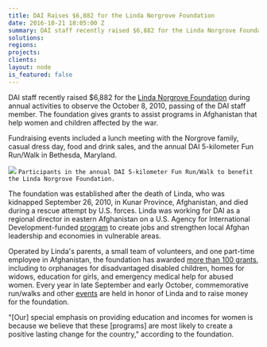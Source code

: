 ```yaml
---
title: DAI Raises $6,882 for the Linda Norgrove Foundation
date: 2016-10-21 18:05:00 Z
summary: DAI staff recently raised $6,882 for the Linda Norgrove Foundation during annual activities to observe the October 8, 2010, passing of the DAI staff member. The foundation gives grants to assist programs in Afghanistan that help women and children affected by the war.
solutions:
regions:
projects:
clients:
layout: node
is_featured: false
---
```

DAI staff recently raised $6,882 for the [Linda Norgrove Foundation][1] during annual activities to observe the October 8, 2010, passing of the DAI staff member. The foundation gives grants to assist programs in Afghanistan that help women and children affected by the war.

Fundraising events included a lunch meeting with the Norgrove family, casual dress day, food and drink sales, and the annual DAI 5-kilometer Fun Run/Walk in Bethesda, Maryland.

![][2]
`Participants in the annual DAI 5-kilometer Fun Run/Walk to benefit the Linda Norgrove Foundation.`

The foundation was established after the death of Linda, who was kidnapped September 26, 2010, in Kunar Province, Afghanistan, and died during a rescue attempt by U.S. forces. Linda was working for DAI as a regional director in eastern Afghanistan on a U.S. Agency for International Development-funded [program][3] to create jobs and strengthen local Afghan leadership and economies in vulnerable areas.

Operated by Linda's parents, a small team of volunteers, and one part-time employee in Afghanistan, the foundation has awarded [more than 100 grants][4], including to orphanages for disadvantaged disabled children, homes for widows, education for girls, and emergency medical help for abused women. Every year in late September and early October, commemorative run/walks and other [events][5] are held in honor of Linda and to raise money for the foundation.

"[Our] special emphasis on providing education and incomes for women is because we believe that these [programs] are most likely to create a positive lasting change for the country," according to the foundation.

[1]: http://www.lindanorgrovefoundation.org/
[2]: /assets/images/news/DAI-News----Norgrove-Fundraiser.jpg
[3]: /our-work/projects/afghanistan-incentives-driving-economic-alternatives-north-east-and-west-idea-new
[4]: http://www.lindanorgrovefoundation.org/site/projects
[5]: http://www.lindanorgrovefoundation.org/run
